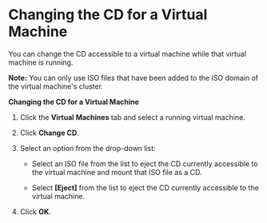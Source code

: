 # Changing the CD for a Virtual Machine

You can change the CD accessible to a virtual machine while that virtual machine is running.

**Note:** You can only use ISO files that have been added to the ISO domain of the virtual machine's cluster.

**Changing the CD for a Virtual Machine**

1. Click the **Virtual Machines** tab and select a running virtual machine.

2. Click **Change CD**.

3. Select an option from the drop-down list:

    * Select an ISO file from the list to eject the CD currently accessible to the virtual machine and mount that ISO file as a CD.

    * Select **\[Eject]** from the list to eject the CD currently accessible to the virtual machine.

4. Click **OK**.
